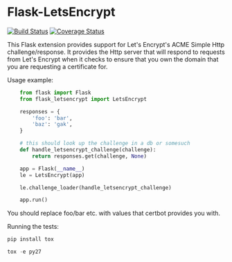 Flask-LetsEncrypt
=================

[![Build
Status](https://travis-ci.org/njoyce/flask-letsencrypt.svg?branch=master)](https://travis-ci.org/njoyce/flask-letsencrypt)
[![Coverage
Status](https://coveralls.io/repos/github/njoyce/flask-letsencrypt/badge.svg?branch=master)](https://coveralls.io/github/njoyce/flask-letsencrypt?branch=master)

This Flask extension provides support for Let's Encrypt's ACME Simple Http
challenge/response. It provides the Http server that will respond to requests
from Let's Encrypt when it checks to ensure that you own the domain that you
are requesting a certificate for.

Usage example:

```python
    from flask import Flask
    from flask_letsencrypt import LetsEncrypt

    responses = {
        'foo': 'bar',
        'baz': 'gak',
    }

    # this should look up the challenge in a db or somesuch
    def handle_letsencrypt_challenge(challenge):
        return responses.get(challenge, None)

    app = Flask(__name__)
    le = LetsEncrypt(app)

    le.challenge_loader(handle_letsencrypt_challenge)

    app.run()
```

You should replace foo/bar etc. with values that certbot provides you with.

Running the tests:

```python 
pip install tox

tox -e py27
```
